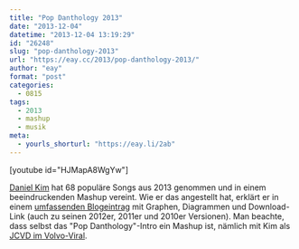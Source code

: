 ```yaml
---
title: "Pop Danthology 2013"
date: "2013-12-04"
datetime: "2013-12-04 13:19:29"
id: "26248"
slug: "pop-danthology-2013"
url: "https://eay.cc/2013/pop-danthology-2013/"
author: "eay"
format: "post"
categories:
  - 0815
tags:
  - 2013
  - mashup
  - musik
meta:
  - yourls_shorturl: "https://eay.li/2ab"
---
```


\[youtube id="HJMapA8WgYw"\]

[Daniel Kim](https://www.facebook.com/danielkimmusic) hat 68 populäre Songs aus 2013 genommen und in einem beeindruckenden Mashup vereint. Wie er das angestellt hat, erklärt er in einem [umfassenden Blogeintrag](http://giftofocpd.com/2013/12/03/pop-danthology-2013/) mit Graphen, Diagrammen und Download-Link (auch zu seinen 2012er, 2011er und 2010er Versionen). Man beachte, dass selbst das "Pop Danthology"-Intro ein Mashup ist, nämlich mit Kim als [JCVD im Volvo-Viral](https://www.youtube.com/watch?v=M7FIvfx5J10).
